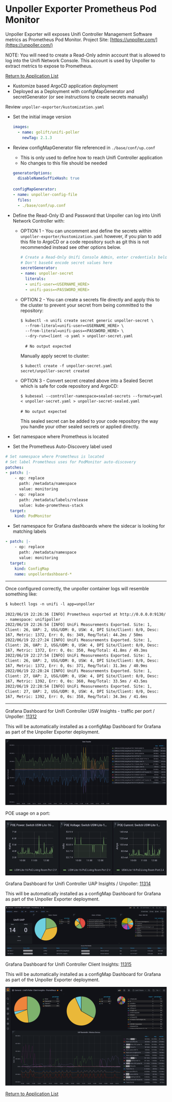# Unpoller Exporter Prometheus Pod Monitor

Unpoller Exporter will exposes Unifi Controller Management Software metrics as Prometheus Pod Monitor.  Project Site:  [https://unpoller.com/](https://unpoller.com/)

NOTE: You will need to create a Read-Only admin account that is allowed to log into the Unifi Network Console. This account is used by Unpoller to extract metrics to expose to Prometheus.

[Return to Application List](../../)

* Kustomize based ArgoCD application deployment
* Deployed as a Deployment with configMapGenerator and secretGenerator (or see instructions to create secrets manually)

Review `unpoller-exporter/kustomization.yaml`

* Set the initial image version

  ```yaml
  images:
    - name: golift/unifi-poller
      newTag: 2.1.3
  ```

* Review configMapGenerator file referenced in `./base/conf/up.conf`
  * This is only used to define how to reach Unifi Controller application
  * No changes to this file should be needed

  ```yaml
  generatorOptions:
    disableNameSuffixHash: true

  configMapGenerator:
  - name: unpoller-config-file
    files:
    - ./base/conf/up.conf
  ```

* Define the Read-Only ID and Password that Unpoller can log into Unifi Network Controller with:

  * OPTION 1 - You can uncomment and define the secrets within `unpoller-exporter/kustomization.yaml` however, if you plan to add this file to ArgoCD or a code repository such as git this is not recommended instead see other options below.

    ```yaml
    # Create a Read-Only Unifi Console Admin, enter credentials below
    # Don't base64 encode secret values here
    secretGenerator:
    - name: unpoller-secret
      literals:
      - unifi-user=<USERNAME_HERE>
      - unifi-pass=<PASSWORD_HERE>
    ```

  * OPTION 2 - You can create a secrets file directly and apply this to the cluster to prevent your secret from being committed to the repository:

    ```shell
    $ kubectl -n unifi create secret generic unpoller-secret \
      --from-literal=unifi-user=<USERNAME_HERE> \
      --from-literal=unifi-pass=<PASSWORD_HERE> \
      --dry-run=client -o yaml > unpoller-secret.yaml

      # No output expected
    ```

    Manually apply secret to cluster:

    ```shell
    $ kubectl create -f unpoller-secret.yaml 
    secret/unpoller-secret created
    ```

  * OPTION 3 - Convert secret created above into a Sealed Secret which is safe for code repository and ArgoCD:

    ```shell
    $ kubeseal --controller-namespace=sealed-secrets --format=yaml < unpoller-secret.yaml > unpoller-secret-sealed.yaml

    # No output expected
    ```

    This sealed secret can be added to your code repository the way you handle your other sealed secrets or applied directly.

* Set namespace where Prometheus is located
* Set the Prometheus Auto-Discovery label used

```yaml
# Set namespace where Prometheus is located
# Set label Prometheus uses for PodMonitor auto-discovery
patches:
- patch: |-
    - op: replace
      path: /metadata/namespace
      value: monitoring
    - op: replace
      path: /metadata/labels/release
      value: kube-prometheus-stack
  target:
    kind: PodMonitor
```

* Set namespace for Grafana dashboards where the sidecar is looking for matching labels

```yaml
- patch: |-
    - op: replace
      path: /metadata/namespace
      value: monitoring
  target:
    kind: ConfigMap
    name: unpollerdashboard-*
```

---

Once configured correctly, the unpoller container logs will resemble something like:

```log
$ kubectl logs -n unifi -l app=unpoller

2022/06/19 22:26:36 [INFO] Prometheus exported at http://0.0.0.0:9130/ - namespace: unifipoller
2022/06/19 22:26:54 [INFO] UniFi Measurements Exported. Site: 1, Client: 26, UAP: 2, USG/UDM: 0, USW: 4, DPI Site/Client: 0/0, Desc: 167, Metric: 1372, Err: 0, 0s: 349, Req/Total: 44.2ms / 50ms
2022/06/19 22:27:24 [INFO] UniFi Measurements Exported. Site: 1, Client: 26, UAP: 2, USG/UDM: 0, USW: 4, DPI Site/Client: 0/0, Desc: 167, Metric: 1372, Err: 0, 0s: 350, Req/Total: 41.8ms / 49.3ms
2022/06/19 22:27:54 [INFO] UniFi Measurements Exported. Site: 1, Client: 26, UAP: 2, USG/UDM: 0, USW: 4, DPI Site/Client: 0/0, Desc: 167, Metric: 1372, Err: 0, 0s: 371, Req/Total: 31.3ms / 40.9ms
2022/06/19 22:28:24 [INFO] UniFi Measurements Exported. Site: 1, Client: 27, UAP: 2, USG/UDM: 0, USW: 4, DPI Site/Client: 0/0, Desc: 167, Metric: 1392, Err: 0, 0s: 360, Req/Total: 33.5ms / 43.5ms
2022/06/19 22:28:54 [INFO] UniFi Measurements Exported. Site: 1, Client: 27, UAP: 2, USG/UDM: 0, USW: 4, DPI Site/Client: 0/0, Desc: 167, Metric: 1392, Err: 0, 0s: 358, Req/Total: 34.3ms / 41.6ms
```

---

Grafana Dashboard for Unifi Controller USW Insights - traffic per port / Unpoller: [11312](https://grafana.com/grafana/dashboards/11312)

This will be automatically installed as a configMap Dashboard for Grafana as part of the Unpoller Exporter deployment.

![Grafana Dashboard for Unifi](grafana_dashboard_11312_port_summary.png)

POE usage on a port:

![Grafana Dashboard POE Usage](grafana_dashboard_11312_POE_usage.png)

Grafana Dashboard for Unifi Controller UAP Insights / Unpoller: [11314](https://grafana.com/grafana/dashboards/11314)

This will be automatically installed as a configMap Dashboard for Grafana as part of the Unpoller Exporter deployment.

![Grafana Dashboard for Unifi](grafana_dashboard_11314.png)

Grafana Dashboard for Unifi Controller Client Insights: [11315](https://grafana.com/grafana/dashboards/11315)

This will be automatically installed as a configMap Dashboard for Grafana as part of the Unpoller Exporter deployment.

![Grafana Dashboard for Unifi](grafana_dashboard_11315.png)

[Return to Application List](../../)
